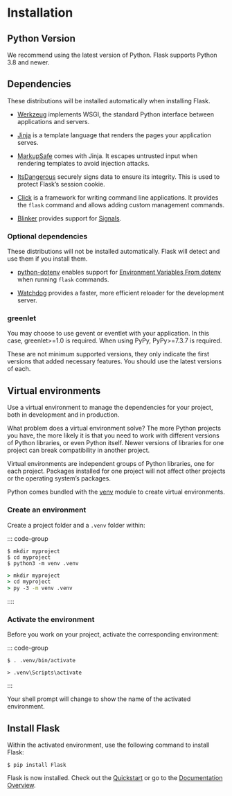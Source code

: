 # Installation

## Python Version

We recommend using the latest version of Python. Flask supports Python 3.8 and newer.

## Dependencies

These distributions will be installed automatically when installing Flask.

- [Werkzeug](https://palletsprojects.com/p/werkzeug/) implements WSGI, the standard Python interface between applications and servers.

- [Jinja](https://palletsprojects.com/p/jinja/) is a template language that renders the pages your application serves.

- [MarkupSafe](https://palletsprojects.com/p/markupsafe/) comes with Jinja. It escapes untrusted input when rendering templates to avoid injection attacks.

- [ItsDangerous](https://palletsprojects.com/p/itsdangerous/) securely signs data to ensure its integrity. This is used to protect Flask’s session cookie.

- [Click](https://palletsprojects.com/p/click/) is a framework for writing command line applications. It provides the `flask` command and allows adding custom management commands.

- [Blinker](https://blinker.readthedocs.io/) provides support for [Signals](https://flask.palletsprojects.com/en/2.3.x/signals/).

### Optional dependencies

These distributions will not be installed automatically. Flask will detect and use them if you install them.

- [python-dotenv](https://github.com/theskumar/python-dotenv#readme) enables support for [Environment Variables From dotenv](https://flask.palletsprojects.com/en/2.3.x/cli/#dotenv) when running `flask` commands.

- [Watchdog](https://pythonhosted.org/watchdog/) provides a faster, more efficient reloader for the development server.

### greenlet

You may choose to use gevent or eventlet with your application. In this case, greenlet>=1.0 is required. When using PyPy, PyPy>=7.3.7 is required.

These are not minimum supported versions, they only indicate the first versions that added necessary features. You should use the latest versions of each.

## Virtual environments

Use a virtual environment to manage the dependencies for your project, both in development and in production.

What problem does a virtual environment solve? The more Python projects you have, the more likely it is that you need to work with different versions of Python libraries, or even Python itself. Newer versions of libraries for one project can break compatibility in another project.

Virtual environments are independent groups of Python libraries, one for each project. Packages installed for one project will not affect other projects or the operating system’s packages.

Python comes bundled with the [venv](https://docs.python.org/3/library/venv.html#module-venv) module to create virtual environments.

### Create an environment

Create a project folder and a `.venv` folder within:

::: code-group

```shell [linux]
$ mkdir myproject
$ cd myproject
$ python3 -m venv .venv
```
```bat [windows]
> mkdir myproject
> cd myproject
> py -3 -m venv .venv
```
::::

### Activate the environment

Before you work on your project, activate the corresponding environment:

::: code-group
```shell [macOS/LinuxWindows]
$ . .venv/bin/activate
```

```shell [Windows]
> .venv\Scripts\activate
```
:::

Your shell prompt will change to show the name of the activated environment.

## Install Flask

Within the activated environment, use the following command to install Flask:

```shell
$ pip install Flask
```

Flask is now installed. Check out the [Quickstart](https://flask.palletsprojects.com/en/2.3.x/quickstart/) or go to the [Documentation Overview](https://flask.palletsprojects.com/en/2.3.x/).